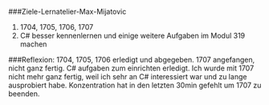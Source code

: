 ###Ziele-Lernatelier-Max-Mijatovic
1. 1704, 1705, 1706, 1707
2. C# besser kennenlernen und einige weitere Aufgaben im Modul 319 machen

###Reflexion:
1704, 1705, 1706 erledigt und abgegeben. 1707 angefangen, nicht ganz fertig.
C# aufgaben zum einrichten erledigt.
Ich wurde mit 1707 nicht mehr ganz fertig, weil ich sehr an C# interessiert war und zu lange ausprobiert habe.
Konzentration hat in den letzten 30min gefehlt um 1707 zu beenden.
